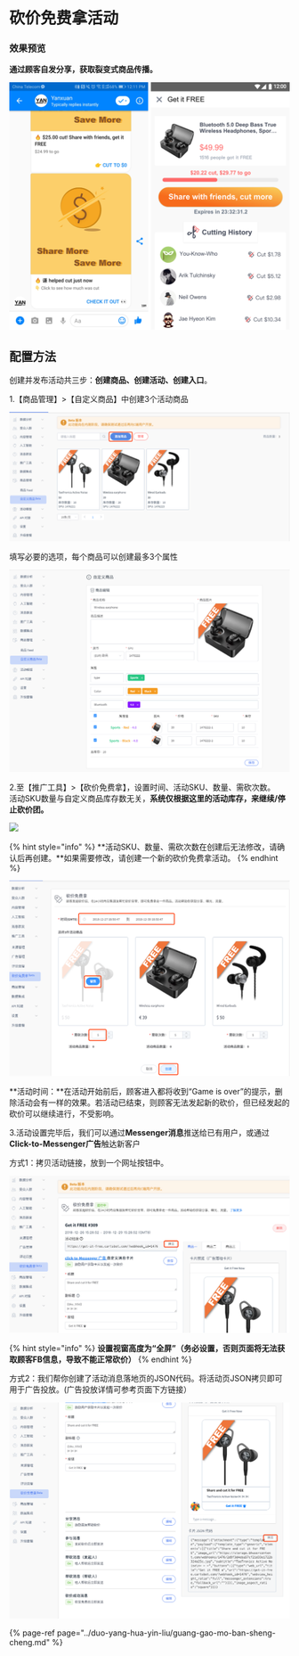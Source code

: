 # 砍价免费拿活动

### 效果预览

 **通过顾客自发分享，获取裂变式商品传播。**

![](../.gitbook/assets/image%20%2827%29.png)

##  配置方法

创建并发布活动共三步：**创建商品、创建活动、创建入口**。

1.【商品管理】&gt;【自定义商品】中创建3个活动商品

![](../.gitbook/assets/image%20%2824%29.png)

填写必要的选项，每个商品可以创建最多3个属性

![](../.gitbook/assets/image%20%2877%29.png)

2.至【推广工具】&gt;【砍价免费拿】，设置时间、活动SKU、数量、需砍次数。  
活动SKU数量与自定义商品库存数无关，**系统仅根据这里的活动库存，来继续/停止砍价团。**

![](https://assets.bothub.ai/docs/.gitbook/assets/image%20%28202%29.png)

{% hint style="info" %}
**活动SKU、数量、需砍次数在创建后无法修改，请确认后再创建。**如果需要修改，请创建一个新的砍价免费拿活动。
{% endhint %}

![](../.gitbook/assets/image%20%2822%29.png)

**活动时间：**在活动开始前后，顾客进入都将收到“Game is over”的提示，删除活动会有一样的效果。若活动已结束，则顾客无法发起新的砍价，但已经发起的砍价可以继续进行，不受影响。

3.活动设置完毕后，我们可以通过**Messenger消息**推送给已有用户，或通过**Click-to-Messenger广告**触达新客户

方式1：拷贝活动链接，放到一个网址按钮中。

![](../.gitbook/assets/huo-dong-lian-jie.jpg)

{% hint style="info" %}
 **设置视窗高度为“全屏”（务必设置，否则页面将无法获取顾客FB信息，导致不能正常砍价）**
{% endhint %}

方式2：我们帮你创建了活动消息落地页的JSON代码。将活动页JSON拷贝即可用于广告投放。\(广告投放详情可参考页面下方链接）

![](../.gitbook/assets/image%20%2873%29.png)

{% page-ref page="../duo-yang-hua-yin-liu/guang-gao-mo-ban-sheng-cheng.md" %}



